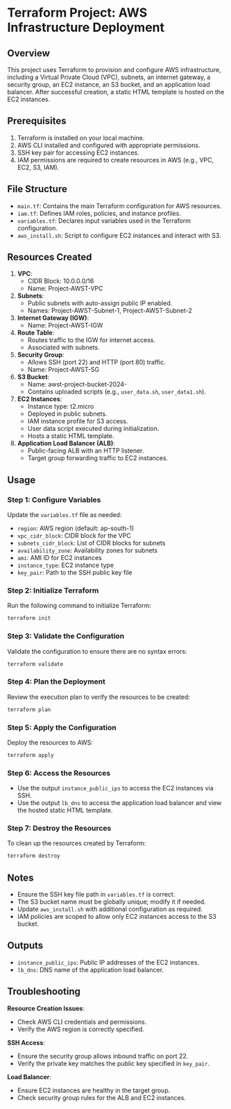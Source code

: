 ﻿# Terraform Project: AWS Infrastructure Deployment

## Overview
This project uses Terraform to provision and configure AWS infrastructure, including a Virtual Private Cloud (VPC), subnets, an internet gateway, a security group, an EC2 instance, an S3 bucket, and an application load balancer. After successful creation, a static HTML template is hosted on the EC2 instances.

## Prerequisites
1. Terraform is installed on your local machine.
2. AWS CLI installed and configured with appropriate permissions.
3. SSH key pair for accessing EC2 instances.
4. IAM permissions are required to create resources in AWS (e.g., VPC, EC2, S3, IAM).

## File Structure
- `main.tf`: Contains the main Terraform configuration for AWS resources.
- `iam.tf`: Defines IAM roles, policies, and instance profiles.
- `variables.tf`: Declares input variables used in the Terraform configuration.
- `aws_install.sh`: Script to configure EC2 instances and interact with S3.

## Resources Created
1. **VPC**:
   - CIDR Block: 10.0.0.0/16
   - Name: Project-AWST-VPC
2. **Subnets**:
   - Public subnets with auto-assign public IP enabled.
   - Names: Project-AWST-Subnet-1, Project-AWST-Subnet-2
3. **Internet Gateway (IGW)**:
   - Name: Project-AWST-IGW
4. **Route Table**:
   - Routes traffic to the IGW for internet access.
   - Associated with subnets.
5. **Security Group**:
   - Allows SSH (port 22) and HTTP (port 80) traffic.
   - Name: Project-AWST-SG
6. **S3 Bucket**:
   - Name: awst-project-bucket-2024-<region>
   - Contains uploaded scripts (e.g., `user_data.sh`, `user_data1.sh`).
7. **EC2 Instances**:
   - Instance type: t2.micro
   - Deployed in public subnets.
   - IAM instance profile for S3 access.
   - User data script executed during initialization.
   - Hosts a static HTML template.
8. **Application Load Balancer (ALB)**:
   - Public-facing ALB with an HTTP listener.
   - Target group forwarding traffic to EC2 instances.

## Usage

### Step 1: Configure Variables
Update the `variables.tf` file as needed:
- `region`: AWS region (default: ap-south-1)
- `vpc_cidr_block`: CIDR block for the VPC
- `subnets_cidr_block`: List of CIDR blocks for subnets
- `availability_zone`: Availability zones for subnets
- `ami`: AMI ID for EC2 instances
- `instance_type`: EC2 instance type
- `key_pair`: Path to the SSH public key file

### Step 2: Initialize Terraform
Run the following command to initialize Terraform:

```sh
terraform init
```
### Step 3: Validate the Configuration
Validate the configuration to ensure there are no syntax errors:

```sh
terraform validate
```
### Step 4: Plan the Deployment
Review the execution plan to verify the resources to be created:

```sh
terraform plan
```
### Step 5: Apply the Configuration
Deploy the resources to AWS:

```sh
terraform apply
```
### Step 6: Access the Resources
- Use the output `instance_public_ips` to access the EC2 instances via SSH.
- Use the output `lb_dns` to access the application load balancer and view the hosted static HTML template.

### Step 7: Destroy the Resources
To clean up the resources created by Terraform:

```sh
terraform destroy
```
## Notes
- Ensure the SSH key file path in `variables.tf` is correct.
- The S3 bucket name must be globally unique; modify it if needed.
- Update `aws_install.sh` with additional configuration as required.
- IAM policies are scoped to allow only EC2 instances access to the S3 bucket.

## Outputs
- `instance_public_ips`: Public IP addresses of the EC2 instances.
- `lb_dns`: DNS name of the application load balancer.

## Troubleshooting
**Resource Creation Issues**:
- Check AWS CLI credentials and permissions.
- Verify the AWS region is correctly specified.

**SSH Access**:
- Ensure the security group allows inbound traffic on port 22.
- Verify the private key matches the public key specified in `key_pair`.

**Load Balancer**:
- Ensure EC2 instances are healthy in the target group.
- Check security group rules for the ALB and EC2 instances.
